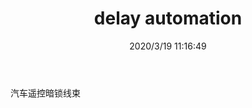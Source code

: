 ﻿---
layout: post 
title: delay automation
tags: 
categories: wire-harness
overview: 
series: 
part_number: 
thumb_img: static/202003/240-thumb-20200319191745.jpg
small_img: static/202003/240-20200319191745.jpg
date: 2020/3/19 11:16:49
---


汽车遥控暗锁线束
